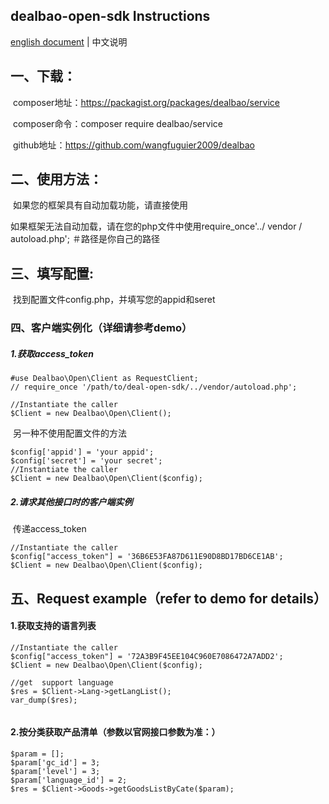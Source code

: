 ## dealbao-open-sdk  Instructions 

[english document](README.md) | 中文说明

## 一、下载：

​		composer地址：https://packagist.org/packages/dealbao/service

​		composer命令：composer require dealbao/service 

​		github地址：https://github.com/wangfuguier2009/dealbao

## 二、使用方法：

​		如果您的框架具有自动加载功能，请直接使用

如果框架无法自动加载，请在您的php文件中使用require_once'../ vendor / autoload.php'; ＃路径是你自己的路径

## 三、填写配置:

​		找到配置文件config.php，并填写您的appid和seret

### 四、客户端实例化（详细请参考demo）

##### 		1.获取access_token

```
#use Dealbao\Open\Client as RequestClient;
// require_once '/path/to/deal-open-sdk/../vendor/autoload.php';

//Instantiate the caller
$Client = new Dealbao\Open\Client();
```

​	 另一种不使用配置文件的方法

```
$config['appid'] = 'your appid';
$config['secret'] = 'your secret';
//Instantiate the caller
$Client = new Dealbao\Open\Client($config);
```



##### 		2.请求其他接口时的客户端实例

​			传递access_token

```
//Instantiate the caller
$config["access_token"] = '36B6E53FA87D611E90D8BD17BD6CE1AB';
$Client = new Dealbao\Open\Client($config);
```

### 

## 五、Request example（refer to demo for details）

#### 		1.获取支持的语言列表

```
//Instantiate the caller
$config["access_token"] = '72A3B9F45EE104C960E7086472A7ADD2';
$Client = new Dealbao\Open\Client($config);

//get  support language
$res = $Client->Lang->getLangList();
var_dump($res);
	
```

#### 		2.按分类获取产品清单（参数以官网接口参数为准：）

```
$param = [];
$param['gc_id'] = 3;
$param['level'] = 3;
$param['language_id'] = 2;
$res = $Client->Goods->getGoodsListByCate($param);
```